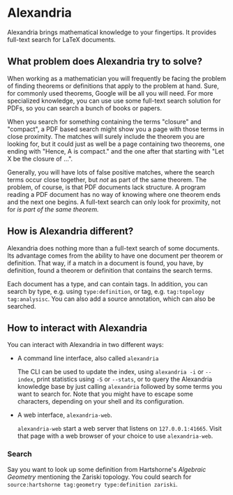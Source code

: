 # Alexandria

Alexandria brings mathematical knowledge to your fingertips.  It provides
full-text search for LaTeX documents.

## What problem does Alexandria try to solve?
When working as a mathematician you will frequently be facing the problem of
finding theorems or definitions that apply to the problem at hand.  Sure, for
commonly used theorems, Google will be all you will need.  For more specialized
knowledge, you can use use some full-text search solution for PDFs, so you can
search a bunch of books or papers.

When you search for something containing the terms "closure" and "compact", a
PDF based search might show you a page with those terms in close proximity.
The matches will surely include the theorem you are looking for, but it could
just as well be a page containing two theorems, one ending with "Hence, A is
compact." and the one after that starting with "Let X be the closure of …".

Generally, you will have lots of false positive matches, where the search terms
occur close together, but *not* as part of the same theorem.  The problem, of
course, is that PDF documents lack structure.  A program reading a PDF document
has no way of knowing where one theorem ends and the next one begins.  A
full-text search can only look for proximity, not for *is part of the same
theorem.*

## How is Alexandria different?
Alexandria does nothing more than a full-text search of some documents.  Its
advantage comes from the ability to have one document per theorem or definition.
That way, if a match in a document is found, you have, by definition, found a
theorem or definition that contains the search terms.

Each document has a type, and can contain tags.  In addition, you can search by
type, e.g. using `type:definition`, or tag, e.g. `tag:topology tag:analysisc`.
You can also add a source annotation, which can also be searched.

## How to interact with Alexandria
You can interact with Alexandria in two different ways:

* A command line interface, also called `alexandria`

  The CLI can be used to update the index, using `alexandria -i` or `--index`,
  print statistics using `-S` or `--stats`, or to query the Alexandria knowledge
  base by just calling `alexandria` followed by some terms you want to search
  for.  Note that you might have to escape some characters, depending on your
  shell and its configuration.

* A web interface, `alexandria-web`.

  `alexandria-web` start a web server that listens on `127.0.0.1:41665`.  Visit
  that page with a web browser of your choice to use `alexandria-web`.

### Search
Say you want to look up some definition from Hartshorne's *Algebraic Geometry*
mentioning the Zariski topology.  You could search for `source:hartshorne
tag:geometry type:definition zariski`.
